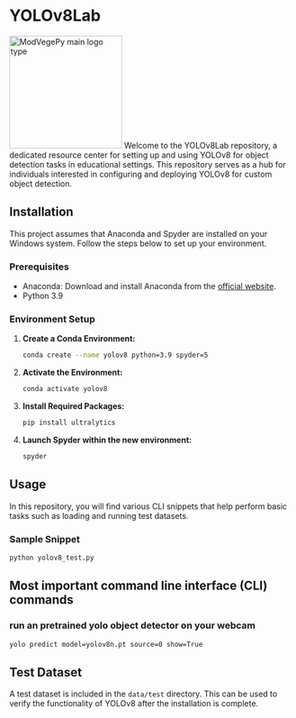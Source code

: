 # YOLOv8Lab
<img src="https://github.com/phiflip/YOLOv8Lab/blob/main/icons/YOLOv8Lab_final_icon_nobackgorund_highRes.png" width="200" alt="ModVegePy main logo type">
</div>
Welcome to the YOLOv8Lab repository, a dedicated resource center for setting up and using YOLOv8 for object detection tasks in educational settings. This repository serves as a hub for individuals interested in configuring and deploying YOLOv8 for custom object detection.

## Installation

This project assumes that Anaconda and Spyder are installed on your Windows system. Follow the steps below to set up your environment.

### Prerequisites

- Anaconda: Download and install Anaconda from the [official website](https://www.anaconda.com/products/individual).
- Python 3.9

### Environment Setup

1. **Create a Conda Environment:**
   ```bash
   conda create --name yolov8 python=3.9 spyder=5
   ```

2. **Activate the Environment:**
   ```bash
   conda activate yolov8
   ```

3. **Install Required Packages:**
   ```bash
   pip install ultralytics
   ```

4. **Launch Spyder within the new environment:**
   ```bash
   spyder
   ```

## Usage

In this repository, you will find various CLI snippets that help perform basic tasks such as loading and running test datasets.

### Sample Snippet

```bash
python yolov8_test.py
```

## Most important command line interface (CLI) commands
### run an pretrained yolo object detector on your webcam
```bash
yolo predict model=yolov8n.pt source=0 show=True
```
## Test Dataset

A test dataset is included in the `data/test` directory. This can be used to verify the functionality of YOLOv8 after the installation is complete.
